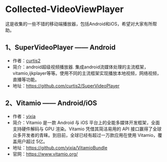 # Collected-VideoViewPlayer
这是收集的一些不错的移动端播放器，包括Android和iOS，希望对大家有所帮助。

## 1、SuperVideoPlayer —— Android
  * 作者：[curtis2](https://github.com/curtis2)
  * 简介：android超级视频播放器. 集成android流媒体处理的主流框架，vitamio,ijkplayer等等。使用不同的主流框架实现播放本地视频，网络视频，直播等功能。
  * 地址：https://github.com/curtis2/SuperVideoPlayer
  
## 2、Vitamio —— Android/iOS
  * 作者：[yixia](https://github.com/yixia)
  * 简介：Vitamio 是一款 Android 与 iOS 平台上的全能多媒体开发框架，全面支持硬件解码与 GPU 渲染。Vitamio 凭借其简洁易用的 API 接口赢得了全球众多开发者的青睐。到目前，全球已经有超过一万款应用在使用 Vitamio，覆盖用户超过 5亿。
  * 地址：https://github.com/yixia/VitamioBundle
  * 官网：https://www.vitamio.org/
